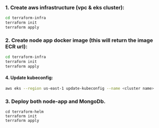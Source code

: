### 1. Create aws infrastructure (vpc & eks cluster):
```sh
cd terraform-infra
terraform init
terraform apply
```
### 2. Create node app docker image (this will return the image ECR url):
```sh
cd terraform-infra
terraform init
terraform apply
```
#### 4. Update kubeconfig:
```sh
aws eks --region us-east-1 update-kubeconfig --name <cluster name>
```
### 3. Deploy both node-app and MongoDb.
```
cd terraform-helm
terraform init
terraform apply
```
